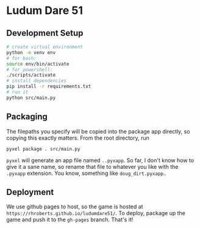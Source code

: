 # Ludum Dare 51

## Development Setup

```bash
# create virtual environment
python -m venv env
# for bash:
source env/bin/activate
# for powershell:
./scripts/activate
# install dependencies
pip install -r requirements.txt
# run it
python src/main.py
```

## Packaging

The filepaths you specify will be copied into the package app directly, so copying this exactly matters. From the root directory, run

```pyxel package . src/main.py```

`pyxel` will generate an app file named `..pyxapp`. So far, I don't know how to give it a sane name, so rename that file to whatever you like with the `.pyxapp` extension. You know, something like `doug_dirt.pyxapp`..

## Deployment

We use github pages to host, so the game is hosted at `https://rhroberts.github.io/ludumdare51/`. To deploy, package up the game and push it to the `gh-pages` branch. That's it!
